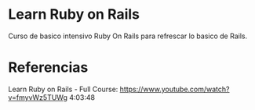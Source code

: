 # Learn Ruby on Rails

Curso de basico intensivo Ruby On Rails para refrescar lo basico de Rails.

# Referencias

Learn Ruby on Rails - Full Course: https://www.youtube.com/watch?v=fmyvWz5TUWg 4:03:48